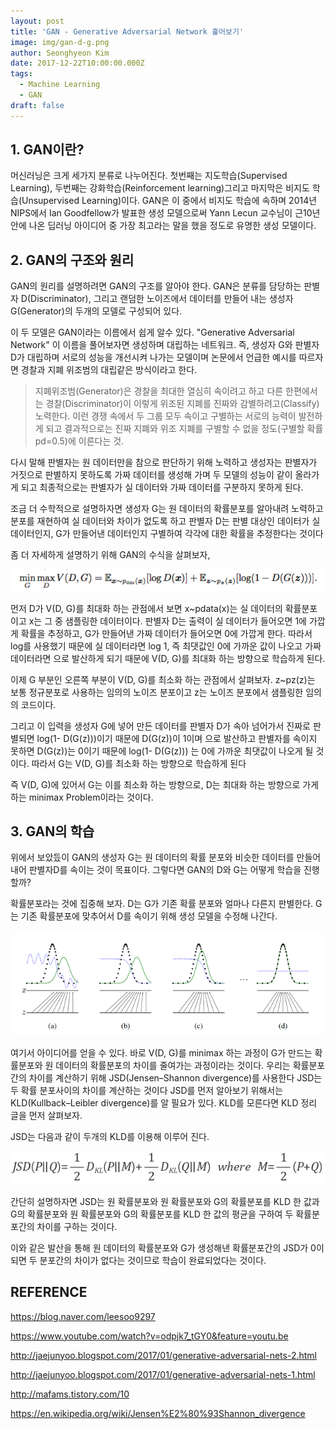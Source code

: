 ```yaml
---
layout: post
title: 'GAN - Generative Adversarial Network 훑어보기'
image: img/gan-d-g.png
author: Seonghyeon Kim
date: 2017-12-22T10:00:00.000Z
tags:
  - Machine Learning
  - GAN
draft: false
---
```


## 1. GAN이란?
머신러닝은 크게 세가지 분류로 나누어진다. 첫번째는 지도학습(Supervised Learning), 두번째는 강화학습(Reinforcement learning)그리고 마지막은 비지도 학습(Unsupervised Learning)이다. 
GAN은 이 중에서 비지도 학습에 속하며 2014년 NIPS에서 Ian Goodfellow가 발표한 생성 모델으로써 Yann Lecun 교수님이  근10년 안에 나온 딥러닝 아이디어 중 가장 최고라는 말을 했을 정도로 유명한 생성 모델이다. 

## 2. GAN의 구조와 원리
GAN의 원리를 설명하려면 GAN의 구조를 알아야 한다. GAN은 분류를 담당하는 판별자 D(Discriminator), 그리고 랜덤한 노이즈에서 데이터를 만들어 내는 생성자 G(Generator)의 두개의 모델로 구성되어 있다.

이 두 모델은 GAN이라는 이름에서 쉽게 알수 있다. "Generative Adversarial Network" 이 이름을 풀어보자면 생성하며 대립하는 네트워크. 즉, 생성자 G와 판별자 D가 대립하며 서로의 성능을 개선시켜 나가는 모델이며 논문에서 언급한 예시를 따르자면 경찰과 지폐 위조범의 대립같은 방식이라고 한다. 

> 지폐위조범(Generator)은 경찰을 최대한 열심히 속이려고 하고 다른 한편에서는 경찰(Discriminator)이 이렇게 위조된 지폐를 진짜와 감별하려고(Classify) 노력한다. 이런 경쟁 속에서 두 그룹 모두 속이고 구별하는 서로의 능력이 발전하게 되고 결과적으로는 진짜 지폐와 위조 지폐를 구별할 수 없을 정도(구별할 확률 pd=0.5)에 이른다는 것.

다시 말해 판별자는 원 데이터만을 참으로 판단하기 위해 노력하고 생성자는 판별자가 거짓으로 판별하지 못하도록 가짜 데이터를 생성해 가며 두 모델의 성능이 같이 올라가게 되고 최종적으로는 판별자가 실 데이터와 가짜 데이터를 구분하지 못하게 된다. 

조금 더 수학적으로 설명하자면 생성자 G는 원 데이터의 확률분포를 알아내려 노력하고 분포를 재현하여 실 데이터와 차이가 없도록 하고 판별자 D는 판별 대상인 데이터가 실 데이터인지, G가 만들어낸 데이터인지 구별하여 각각에 대한 확률을 추정한다는 것이다

좀 더 자세하게 설명하기 위해 GAN의 수식을 살펴보자,

![](img/gan.png)

먼저 D가 V(D, G)를 최대화 하는 관점에서 보면 x~pdata(x)는 실 데이터의 확률분포이고 x는 그 중 샘플링한 데이터이다.  판별자 D는 출력이 실 데이터가 들어오면 1에 가깝게 확률을 추정하고, G가 만들어낸 가짜 데이터가 들어오면 0에 가깝게 한다. 따라서 log를 사용했기 때문에 실 데이터라면 log 1, 즉 최댓값인 0에 가까운 값이 나오고  가짜 데이터라면  으로 발산하게 되기 때문에 V(D, G)를 최대화 하는 방향으로 학습하게 된다.

이제 G 부분인 오른쪽 부분이 V(D, G)를 최소화 하는 관점에서 살펴보자. z~pz(z)는 보통 정규분포로 사용하는 임의의 노이즈 분포이고 z는 노이즈 분포에서 샘플링한 임의의 코드이다.

그리고 이 입력을  생성자 G에 넣어 만든 데이터를 판별자 D가 속아 넘어가서 진짜로 판별되면 log(1- D(G(z)))이기 때문에 D(G(z))이 1이며 으로 발산하고 판별자를 속이지 못하면 D(G(z))는 0이기 때문에 log(1- D(G(z))) 는 0에 가까운 최댓값이 나오게 될 것이다. 따라서 G는 V(D, G)를 최소화 하는 방향으로 학습하게 된다

즉 V(D, G)에 있어서 G는 이를 최소화 하는 방향으로, D는 최대화 하는 방향으로 가게 하는 minimax Problem이라는 것이다. 

## 3. GAN의 학습
위에서 보았듰이 GAN의 생성자 G는 원 데이터의 확률 분포와 비슷한 데이터를 만들어 내어 판별자D를 속이는 것이 목표이다. 그렇다면 GAN의 D와 G는 어떻게 학습을 진행할까?

확률분포라는 것에 집중해 보자. D는 G가 기존 확률 분포와 얼마나 다른지 판별한다. G는 기존 확률분포에 맞추어서 D를 속이기 위해 생성 모델을 수정해 나간다. 

![](img/gan-d-g.png)

여기서 아이디어를 얻을 수 있다. 바로 V(D, G)를 minimax 하는 과정이 G가 만드는 확률분포와 원 데이터의 확률분포의 차이를 줄여가는 과정이라는 것이다. 우리는 확률분포간의 차이를 계산하기 위해 JSD(Jensen–Shannon divergence)를 사용한다 JSD는 두 확률 분포사이의 차이를 계산하는 것이다 JSD를 먼저 알아보기 위해서는 KLD(Kullback–Leibler divergence)를 알 필요가 있다. KLD를 모른다면 KLD 정리 글을 먼저 살펴보자.

JSD는 다음과 같이 두개의 KLD를 이용해 이루어 진다. 

![](img/jsd.png)

간단히 설명하자면 JSD는 원 확률분포와 원 확률분포와 G의 확률분포를 KLD 한 값과 G의 확률분포와  원 확률분포와 G의 확률분포를 KLD 한 값의 평균을 구하여 두 확률분포간의 차이를 구하는 것이다.

이와 같은 발산을 통해 원 데이터의 확률분포와 G가 생성해낸 확률분포간의 JSD가 0이 되면 두 분포간의 차이가 없다는 것이므로 학습이 완료되었다는 것이다.


## REFERENCE
https://blog.naver.com/leesoo9297

https://www.youtube.com/watch?v=odpjk7_tGY0&feature=youtu.be

http://jaejunyoo.blogspot.com/2017/01/generative-adversarial-nets-2.html

http://jaejunyoo.blogspot.com/2017/01/generative-adversarial-nets-1.html

http://mafams.tistory.com/10

https://en.wikipedia.org/wiki/Jensen%E2%80%93Shannon_divergence